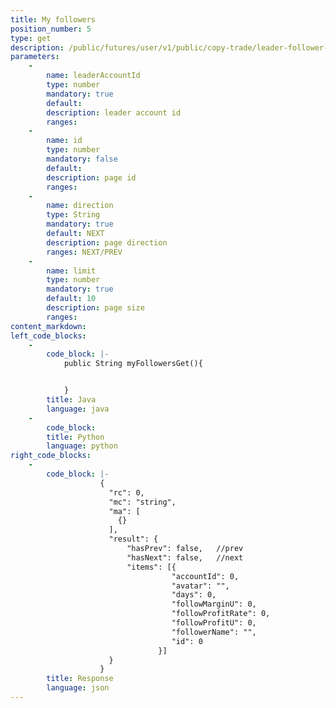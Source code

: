 ```yaml
---
title: My followers
position_number: 5
type: get
description: /public/futures/user/v1/public/copy-trade/leader-follower-page
parameters:
    -
        name: leaderAccountId
        type: number
        mandatory: true
        default:
        description: leader account id
        ranges:
    -
        name: id
        type: number
        mandatory: false
        default:
        description: page id
        ranges:
    - 
        name: direction
        type: String
        mandatory: true
        default: NEXT
        description: page direction
        ranges: NEXT/PREV
    -
        name: limit
        type: number
        mandatory: true
        default: 10
        description: page size
        ranges:
content_markdown:
left_code_blocks:
    -
        code_block: |-
            public String myFollowersGet(){


            }
        title: Java
        language: java
    -
        code_block:
        title: Python
        language: python
right_code_blocks:
    -
        code_block: |-
                    {
                      "rc": 0,
                      "mc": "string",
                      "ma": [
                        {}
                      ],
                      "result": {
                          "hasPrev": false,   //prev
                          "hasNext": false,   //next
                          "items": [{
                                    "accountId": 0,            
                                    "avatar": "",              
                                    "days": 0,                
                                    "followMarginU": 0,       
                                    "followProfitRate": 0,    
                                    "followProfitU": 0,      
                                    "followerName": "",      
                                    "id": 0                    
                                 }] 
                      }
                    }
        title: Response
        language: json
---
```

